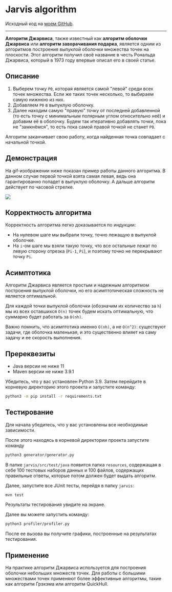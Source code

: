 # **Jarvis algorithm**
Исходный код на [моем GitHub](github.com/vitterre/jarvis-algorithm).

---

**Алгоритм Джарвиса**, также известный как **алгоритм оболочки Джарвиса** или **алгоритм заворачивания подарка**, является одним из алгоритмов построения выпуклой оболочки множества точек на плоскости. Этот алгоритм получил своё название в честь Рональда Джарвиса, который в 1973 году впервые описал его в своей статье.

## **Описание**
1. Выберем точку `P0`, которая является самой "левой" среди всех точек множества. Если же таких точек несколько, то выбираем самую нижнюю из них.
2. Добавляем `P0` в выпуклую оболочку.
3. Далее находим самую "правую" точку от последней добавленной (то есть точку с минимальным полярным углом относительно неё) и добавим её в оболочку. Будем так итеративно добавлять точки, пока не "замкнёмся", то есть пока самой правой точкой не станет `P0`.

Алгоритм заканчивает свою работу, когда найденная точка совпадает с начальной точкой.

## **Демонстрация**
На gif-изображении ниже показан пример работы данного алгоритма. В данном случае первой точкой взята самая левая, ведь она гарантированно попадет в выпуклую оболочку. А дальше алгоритм действует по часовой стрелке.

![](docs/images/demonstration.gif)

## **Корректность алгоритма**
Корректность алгоритма легко доказывается по индукции:
* На нулевом шаге мы выбрали точку, точно лежащую в выпуклой оболочке.
* На `i`-ом шаге мы взяли такую точку, что все остальные лежат по левую сторону отрезка (`Pi-1`, `Pi`), и поэтому точно не перекрывают точку `Pi`.

## **Асимптотика**
Алгоритм Джарвиса является простым и надежным алгоритмом построения выпуклой оболочки, но его асимптотическая сложность не является оптимальной.

Для каждой точки выпуклой оболочки (обозначим их количество за `h`) мы из всех оставшихся `O(n)` точек будем искать оптимальную, что суммарно будет работать за `O(nh)`.

Важно помнить, что асимптотика именно `O(nh)`, а не `O(n^2)`: существуют задачи, где оболочка маленькая, и это существенно влияет на саму задачу и ее скорость выполнения.

## **Пререквезиты**
* Java версии не ниже 11
* Maven версии не ниже 3.9.1

Убедитесь, что у вас установлен Python 3.9. Затем перейдите в корневую директорию этого проекта и запустите команду:
```bash
python3 -m pip install -r requirements.txt
```

## **Тестирование**
Для начала убедитесь, что у вас установлены все необходимые зависимости.

После этого находясь в корневой директории проекта запустите команду
```bash
python3 generator/generator.py
```
В папке `jarvis/src/test/java` появится папка `resources`, содержащая в себе 100 тестовых наборов данных и 100 файлов, содержащих правильные ответы, которые потом должен будет выдать алгоритм.

Далее, запустите все JUnit тесты, перейдя в папку `jarvis`:
```bash
mvn test
```
Результаты тестирования увидите на экране.

Далее вы можете запустить команду:
```bash
python3 profiler/profiler.py
```
После ее вызова вы получите графики, построенные на результатах тестирования.

## **Применение**
На практике алгоритм Джарвиса используется для построения оболочки небольших множеств точек. Для работы с большими множествами точек применяют более эффективные алгоритмы, такие как алгоритм Грэхэма или алгоритм QuickHull.